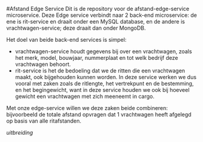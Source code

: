 #Afstand Edge Service
Dit is de repository voor de afstand-edge-service microservice. Deze Edge service verbindt naar 2 back-end microservice: de ene is rit-service en draait onder een MySQL database, en de andere is vrachtwagen-service; deze draait dan onder MongoDB.


Het doel van beide back-end services is simpel:
- vrachtwagen-service houdt gegevens bij over een vrachtwagen, zoals het merk, model, bouwjaar, nummerplaat en tot welk bedrijf deze vrachtwagen behoort.
- rit-service is het de bedoeling dat we de ritten die een vrachtwagen maakt, ook bijgehouden kunnen worden. In deze service werken we dus vooral met zaken zoals de ritlengte, het vertrekpunt en de bestemming, en het begingewicht, want in deze service houden we ook bij hoeveel gewicht een vrachtwagen met zich meeneemt in cargo.


Met onze edge-service willen we deze zaken beide combineren: bijvoorbeeld de totale afstand opvragen dat 1 vrachtwagen heeft afgelegd op basis van alle ritafstanden. 


*uitbreiding*